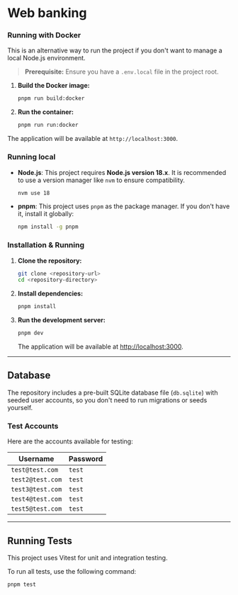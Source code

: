 # Web banking

### Running with Docker

This is an alternative way to run the project if you don't want to manage a local Node.js environment.

> **Prerequisite:** Ensure you have a `.env.local` file in the project root.

1.  **Build the Docker image:**
    ```bash
    pnpm run build:docker
    ```

2.  **Run the container:**
    ```bash
    pnpm run run:docker
    ```

The application will be available at `http://localhost:3000`.

### Running local

- **Node.js**: This project requires **Node.js version 18.x**. It is recommended to use a version manager like `nvm` to ensure compatibility.
  ```bash
  nvm use 18

- **pnpm**: This project uses `pnpm` as the package manager. If you don't have it, install it globally:
  ```bash
  npm install -g pnpm
  ```

### Installation & Running

1.  **Clone the repository:**

    ```bash
    git clone <repository-url>
    cd <repository-directory>
    ```

2.  **Install dependencies:**

    ```bash
    pnpm install
    ```

3.  **Run the development server:**

    ```bash
    pnpm dev
    ```

    The application will be available at [http://localhost:3000](https://www.google.com/search?q=http://localhost:3000).

-----

## Database

The repository includes a pre-built SQLite database file (`db.sqlite`) with seeded user accounts, so you don't need to run migrations or seeds yourself.

### Test Accounts

Here are the accounts available for testing:

| Username         | Password |
| ---------------- | -------- |
| `test@test.com`  | `test`     |
| `test2@test.com` | `test`     |
| `test3@test.com` | `test`     |
| `test4@test.com` | `test`     |
| `test5@test.com` | `test`     |

-----

## Running Tests

This project uses Vitest for unit and integration testing.

To run all tests, use the following command:

```bash
pnpm test
```
